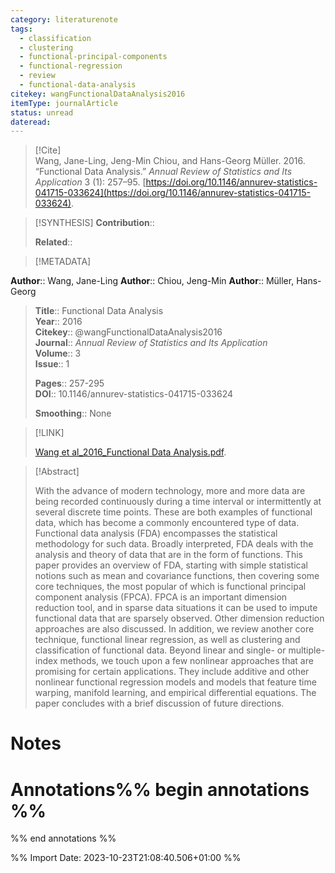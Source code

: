 ```yaml
---
category: literaturenote
tags:
  - classification
  - clustering
  - functional-principal-components
  - functional-regression
  - review
  - functional-data-analysis
citekey: wangFunctionalDataAnalysis2016
itemType: journalArticle
status: unread
dateread:
---
```


> [!Cite]  
> Wang, Jane-Ling, Jeng-Min Chiou, and Hans-Georg Müller. 2016. “Functional Data Analysis.” _Annual Review of Statistics and Its Application_ 3 (1): 257–95. [https://doi.org/10.1146/annurev-statistics-041715-033624](https://doi.org/10.1146/annurev-statistics-041715-033624).

> [!SYNTHESIS] 
>**Contribution**::
>
>**Related**:: 
>

> [!METADATA]  
>
**Author**:: Wang, Jane-Ling
**Author**:: Chiou, Jeng-Min
**Author**:: Müller, Hans-Georg<br>
> **Title**:: Functional Data Analysis    
> **Year**:: 2016     
> **Citekey**:: @wangFunctionalDataAnalysis2016    
>**Journal**:: *Annual Review of Statistics and Its Application*    
>**Volume**:: 3    
>**Issue**:: 1     
>    
>    
>     
> **Pages**:: 257-295    
>**DOI**:: 10.1146/annurev-statistics-041715-033624    
>
>**Smoothing**:: None

> [!LINK] 
>
> [Wang et al_2016_Functional Data Analysis.pdf](file:///Users/steven/Library/CloudStorage/GoogleDrive-steven.golovkine@ul.ie/My%20Drive/bibliography/Annual%20Review%20of%20Statistics%20and%20Its%20Application/2016/Wang%20et%20al_2016_Functional%20Data%20Analysis.pdf).

>[!Abstract]
>
>With the advance of modern technology, more and more data are being recorded continuously during a time interval or intermittently at several discrete time points. These are both examples of functional data, which has become a commonly encountered type of data. Functional data analysis (FDA) encompasses the statistical methodology for such data. Broadly interpreted, FDA deals with the analysis and theory of data that are in the form of functions. This paper provides an overview of FDA, starting with simple statistical notions such as mean and covariance functions, then covering some core techniques, the most popular of which is functional principal component analysis (FPCA). FPCA is an important dimension reduction tool, and in sparse data situations it can be used to impute functional data that are sparsely observed. Other dimension reduction approaches are also discussed. In addition, we review another core technique, functional linear regression, as well as clustering and classification of functional data. Beyond linear and single- or multiple- index methods, we touch upon a few nonlinear approaches that are promising for certain applications. They include additive and other nonlinear functional regression models and models that feature time warping, manifold learning, and empirical differential equations. The paper concludes with a brief discussion of future directions.
>>


# Notes<br>
# Annotations%% begin annotations %%  
 
  
%% end annotations %%

%% Import Date: 2023-10-23T21:08:40.506+01:00 %%
